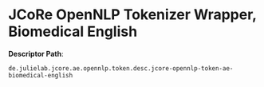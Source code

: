 # JCoRe OpenNLP Tokenizer Wrapper, Biomedical English  

**Descriptor Path**:
```
de.julielab.jcore.ae.opennlp.token.desc.jcore-opennlp-token-ae-biomedical-english
```
